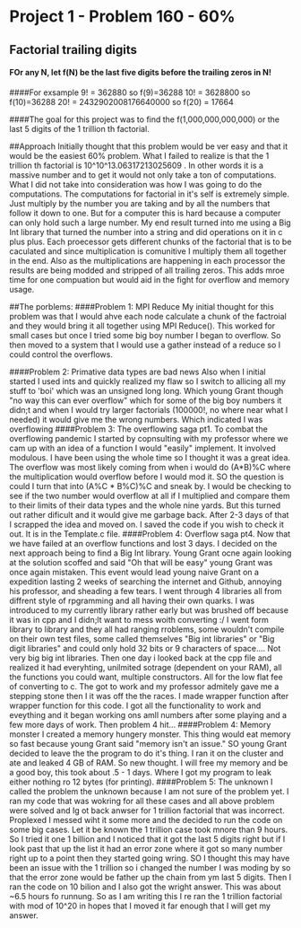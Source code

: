 # Project 1 - Problem 160 - 60%
## Factorial trailing digits
#### FOr any N, let f(N) be the last five digits before the trailing zeros in N!
####For exsample
    9! = 362880 so f(9)=36288
    10! = 3628800 so f(10)=36288
    20! = 2432902008176640000 so f(20) = 17664

####The goal for this project was to find the f(1,000,000,000,000) or the last 5 digits of the 1 trillion th factorial.

##Approach
Initially thought that this problem would be ver easy and that it would be the easiest 60% problem. What I failed to realize is that the 1 trillion th factorial is 10^10^13.06317213025609 . In other words it is a massive number and to get it would not only take a ton of computations. What I did not take into consideration was how I was going to do the computations. The computations for factorial in it's self is extremely simple. Just multiply by the number you are taking and by all the numbers that follow it down to one. But for a computer this is hard because a computer can only hold such a large number. My end result turned into me using a Big Int library that turned the number into a string and did operations on it in c plus plus. Each proecessor gets different chunks of the factorial that is to be caculated and since multiplication is comunitive I multiply them all together in the end. Also as the multiplications are happening in each processor the results are being modded and stripped of all trailing zeros. This adds mroe time for one compuation but would aid in the fight for overflow and memory usage. 


##The porblems:
####Problem 1: MPI Reduce
My initial thought for this problem was that I would ahve each node calculate a chunk of the factroial and they would bring it all together using MPI Reduce(). This worked for small cases but once I tried some big boy number I began to overflow. So then moved to a system that I would use a gather instead of a reduce so I could control the overflows.

####Problem 2: Primative data types are bad news
Also when I initial started I used ints and quickly realized my flaw so I switch to allicing all my stuff to 'boi' which was an unsigned long long. Which young Grant though "no way this can ever overflow" which for some of the big boy numbers it didn;t and when I would try larger factorials (100000!, no where near what I needed) it would give me the wrong numbers. Which indicated I was overflowing
####Problem 3: The overflowing saga pt1.
To combat the overflowing pandemic I started by copnsulting with my professor where we cam up with an idea of a function I would "easily" implement. It involved modulous. I have been using the whole time so I thought it was a great idea. The overflow was most likely coming from when i would do (A\*B)%C where the multiplication would overflow before I would mod it. SO the question is could I turn that into (A%C \* B%C)%C and sneak by. I would be checking to see if the two number would overflow at all if I multiplied and compare them to their limits of their data types and the whole nine yards. But this turned out rather dificult and it would give me garbage back. After 2-3 days of that I scrapped the idea and moved on. I saved the code if you wish to check it out. It is in the Template.c file.
####Problem 4: Overflow saga pt4.
Now that we have failed at an overflow functions and lost 3 days. I decided on the next approach being to find a Big Int library. Young Grant ocne again looking at the solution scoffed and said "Oh that will be easy" young Grant was once again mistaken. This event would lead young naive Grant on a expedition lasting 2 weeks of searching the internet and Github, annoying his professor, and sheading a few tears. I went through 4 libraries all from diffrent style of rpgramming and all having their own quarks. I was introduced to my currently library rather early but was brushed off because it was in cpp and I didn;lt want to mess woith converting :/ I went form library to library and they all had ranging rroblems, some wouldn't compile on their own test files, some called themselves "Big int libraries" or "Big digit libraries" and could only hold 32 bits or 9 characters of space.... Not very big big int libraries. Then one day i looked back at the cpp file and realized it had everyhting, unilmited sotrage (dependent on your RAM), all the functions you could want, multiple constructors. All for the low flat fee of converting to c. The got to work and my professor admitely gave me a stepping stone then I it was off the the races. I made wrapper function after wrapper function for this code. I got all the functionality to work and eveything and it began working ons amll numbers after some playing and a few more days of work. Then problem 4 hit...
####Problem 4: Memory monster
I created a memory hungery monster. This thing would eat memory so fast because young Grant said "memory isn't an issue." SO young Grant decided to leave the the program to do it's thing. I ran it on the cluster and ate and leaked 4 GB of RAM. So new thought. I will free my memory and be a good boy, this took about .5 - 1 days. Where I got my program to leak either nothing ro 12 bytes (for printing). 
####Problem 5: The unknown
I called the problem the unknown because I am not sure of the problem yet. I ran my code that was wokring for all these cases and all above problem were solved and Ig ot back anwser for 1 trillion factorial that was incorrect. Proplexed I messed wiht it some more and the decided to run the code on some big cases. Let it be known the 1 trillion case took mnore than 9 hours. So I tried it one 1 billion and I noticed that it got the last 5 digits right but if I look past that up the list it had an error zone where it got so many number right up to a point then they started going wring. SO I thought this may have been an issue with the 1 trillion so i changed the number I was moding by so that the error zone would be father up the chain from ym last 5 digits. Then I ran the code on 10 bilion and I also got the wright answer. This was about ~6.5 hours fo runnung. So as I am writing this I re ran the 1 trillion factorial with mod of 10^20 in hopes that I moved it far enough that I will get my answer.  
 








